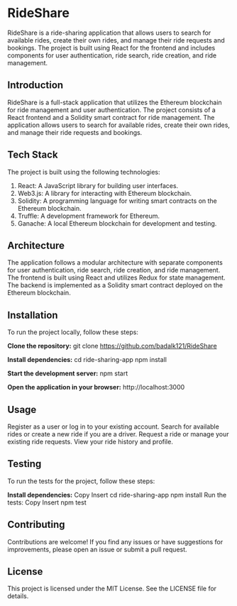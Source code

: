 # RideShare

RideShare is a ride-sharing application that allows users to search for available rides, create their own rides, and manage their ride requests and bookings. The project is built using React for the frontend and includes components for user authentication, ride search, ride creation, and ride management.

## Introduction

RideShare is a full-stack application that utilizes the Ethereum blockchain for ride management and user authentication. The project consists of a React frontend and a Solidity smart contract for ride management. The application allows users to search for available rides, create their own rides, and manage their ride requests and bookings.

## Tech Stack

The project is built using the following technologies:

1. React: A JavaScript library for building user interfaces.
2. Web3.js: A library for interacting with Ethereum blockchain.
3. Solidity: A programming language for writing smart contracts on the Ethereum blockchain.
4. Truffle: A development framework for Ethereum.
5. Ganache: A local Ethereum blockchain for development and testing.

## **Architecture**

The application follows a modular architecture with separate components for user authentication, ride search, ride creation, and ride management. The frontend is built using React and utilizes Redux for state management. The backend is implemented as a Solidity smart contract deployed on the Ethereum blockchain.

## **Installation**

To run the project locally, follow these steps:

**Clone the repository:**
git clone https://github.com/badalk121/RideShare

**Install dependencies:**
cd ride-sharing-app
npm install

**Start the development server:**
npm start

**Open the application in your browser:**
http://localhost:3000

## **Usage**

Register as a user or log in to your existing account.
Search for available rides or create a new ride if you are a driver.
Request a ride or manage your existing ride requests.
View your ride history and profile.

## **Testing**

To run the tests for the project, follow these steps:

**Install dependencies:**
Copy
Insert
cd ride-sharing-app
npm install
Run the tests:
Copy
Insert
npm test

## Contributing

Contributions are welcome! If you find any issues or have suggestions for improvements, please open an issue or submit a pull request.

## License

This project is licensed under the MIT License. See the LICENSE file for details.
